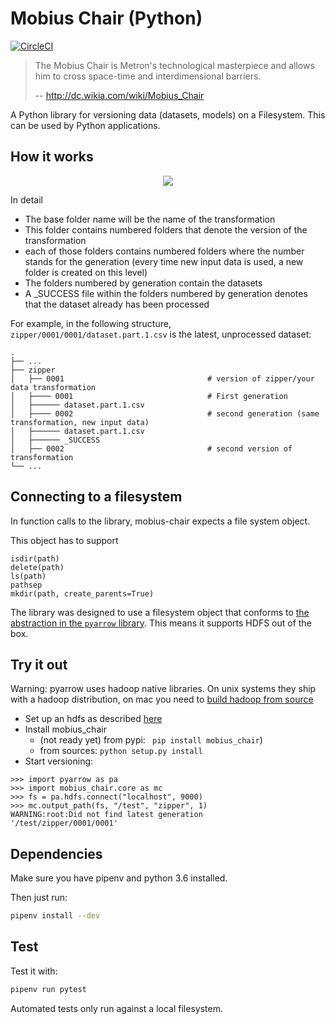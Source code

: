 # Mobius Chair (Python)

[![CircleCI](https://circleci.com/gh/DiscoverAI/mobius-chair-python.svg?style=svg)](https://circleci.com/gh/DiscoverAI/mobius-chair-python)

> The Mobius Chair is Metron's technological masterpiece and allows him to cross space-time and interdimensional barriers.
>
> -- http://dc.wikia.com/wiki/Mobius_Chair

A Python library for versioning data (datasets, models) on a Filesystem. This can be used by Python applications.

## How it works

 <p align="center">
  <img src="https://github.com/DiscoverAI/mobius-chair-python/raw/master/docu/mobius_chair_versioning.png">
</p>

In detail
 - The base folder name will be the name of the transformation
 - This folder contains numbered folders that denote the version of the transformation
 - each of those folders contains numbered folders where the number stands
 for the generation (every time new input data is used, a new folder is created on this level)
 - The folders numbered by generation contain the datasets
 - A _SUCCESS file within the folders numbered by generation denotes that the dataset already
 has been processed

For example, in the following structure,
`zipper/0001/0001/dataset.part.1.csv` is the latest, unprocessed dataset:

    .
    ├── ...
    ├── zipper
    │   ├── 0001                                # version of zipper/your data transformation
    │   ├──── 0001                              # First generation
    │   ├────── dataset.part.1.csv
    │   ├──── 0002                              # second generation (same transformation, new input data)
    │   ├────── dataset.part.1.csv
    │   ├────── _SUCCESS
    │   ├── 0002                                # second version of transformation
    └── ...

## Connecting to a filesystem

In function calls to the library, mobius-chair expects
a file system object.

This object has to support

    isdir(path)
    delete(path)
    ls(path)
    pathsep
    mkdir(path, create_parents=True)

The library was designed to use a filesystem object that conforms to
[the abstraction in the `pyarrow` library](https://github.com/apache/arrow/blob/9178ad8c3c9ea371c3b7edb3fcee3073f5082bdc/python/pyarrow/filesystem.py#L29).
This means it supports HDFS out of the box.


## Try it out

Warning: pyarrow uses hadoop native libraries.
On unix systems they ship with a hadoop distribution,
on mac you need to [build hadoop from source](https://medium.com/@faizanahemad/hadoop-native-libraries-installation-on-mac-osx-d8338a6923db)

- Set up an hdfs as described [here](https://hadoop.apache.org/docs/r3.0.3/hadoop-project-dist/hadoop-common/SingleCluster.html)
- Install mobius_chair
  - (not ready yet) from pypi: ` pip install mobius_chair`)
  - from sources: `python setup.py install`
- Start versioning:

```python3
>>> import pyarrow as pa
>>> import mobius_chair.core as mc
>>> fs = pa.hdfs.connect("localhost", 9000)
>>> mc.output_path(fs, "/test", "zipper", 1)
﻿WARNING:root:Did not find latest generation
'/test/zipper/0001/0001'
```

## Dependencies
Make sure you have pipenv and python 3.6 installed.

Then just run:
```bash
pipenv install --dev
```

## Test
Test it with:
```bash
pipenv run pytest
```
Automated tests only run against a local filesystem.
